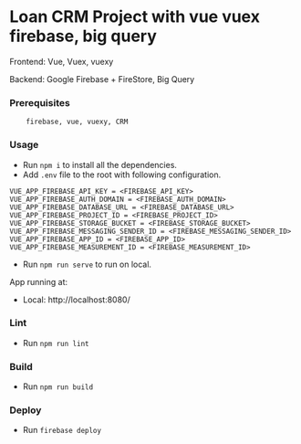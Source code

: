 # Loan CRM Project with vue vuex firebase, big query

Frontend: Vue, Vuex, vuexy

Backend: Google Firebase + FireStore, Big Query

### Prerequisites
```
    firebase, vue, vuexy, CRM
```

### Usage

* Run `npm i` to install all the dependencies.
* Add `.env` file to the root with following configuration.
```
VUE_APP_FIREBASE_API_KEY = <FIREBASE_API_KEY>
VUE_APP_FIREBASE_AUTH_DOMAIN = <FIREBASE_AUTH_DOMAIN>
VUE_APP_FIREBASE_DATABASE_URL = <FIREBASE_DATABASE_URL>
VUE_APP_FIREBASE_PROJECT_ID = <FIREBASE_PROJECT_ID>
VUE_APP_FIREBASE_STORAGE_BUCKET = <FIREBASE_STORAGE_BUCKET>
VUE_APP_FIREBASE_MESSAGING_SENDER_ID = <FIREBASE_MESSAGING_SENDER_ID>
VUE_APP_FIREBASE_APP_ID = <FIREBASE_APP_ID>
VUE_APP_FIREBASE_MEASUREMENT_ID = <FIREBASE_MEASUREMENT_ID>
```
* Run `npm run serve` to run on local.

App running at:
  - Local:   http://localhost:8080/  

### Lint
* Run `npm run lint`

### Build
* Run `npm run build`

### Deploy
* Run `firebase deploy`

